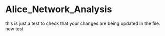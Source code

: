 # Alice_Network_Analysis
this is just a test to check that your changes are being updated in the file.
new test
